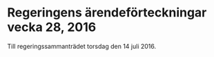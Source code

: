 # Regeringens ärendeförteckningar vecka 28, 2016

Till regeringssammanträdet torsdag den 14 juli 2016\.
